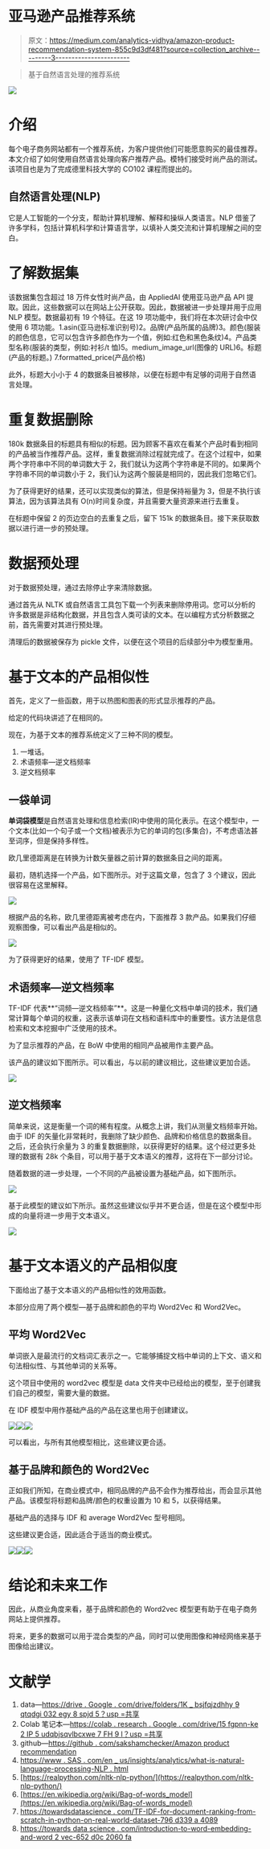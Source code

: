 # 亚马逊产品推荐系统

> 原文：<https://medium.com/analytics-vidhya/amazon-product-recommendation-system-855c9d3df481?source=collection_archive---------3----------------------->

> 基于自然语言处理的推荐系统

![](img/99bc8ab5cbb53cebda9c272c2825e810.png)

# 介绍

每个电子商务网站都有一个推荐系统，为客户提供他们可能愿意购买的最佳推荐。本文介绍了如何使用自然语言处理向客户推荐产品。模特们接受时尚产品的测试。该项目也是为了完成德里科技大学的 CO102 课程而提出的。

## 自然语言处理(NLP)

它是人工智能的一个分支，帮助计算机理解、解释和操纵人类语言。NLP 借鉴了许多学科，包括计算机科学和计算语言学，以填补人类交流和计算机理解之间的空白。

# 了解数据集

该数据集包含超过 18 万件女性时尚产品，由 AppliedAI 使用亚马逊产品 API 提取。因此，这些数据可以在网站上公开获取。因此，数据被进一步处理并用于应用 NLP 模型。数据最初有 19 个特征。在这 19 项功能中，我们将在本次研讨会中仅使用 6 项功能。1.asin(亚马逊标准识别号)2。品牌(产品所属的品牌)3。颜色(服装的颜色信息，它可以包含许多颜色作为一个值，例如:红色和黑色条纹)4。产品类型名称(服装的类型，例如:衬衫/t 恤)5。medium_image_url(图像的 URL)6。标题(产品的标题。) 7.formatted_price(产品价格)

此外，标题大小小于 4 的数据条目被移除，以便在标题中有足够的词用于自然语言处理。

# 重复数据删除

180k 数据条目的标题具有相似的标题。因为顾客不喜欢在看某个产品时看到相同的产品被当作推荐产品。这样，重复数据消除过程就完成了。在这个过程中，如果两个字符串中不同的单词数大于 2，我们就认为这两个字符串是不同的。如果两个字符串不同的单词数小于 2，我们认为这两个服装是相同的，因此我们忽略它们。

为了获得更好的结果，还可以实现类似的算法，但是保持裕量为 3，但是不执行该算法，因为该算法具有 O(n)时间复杂度，并且需要大量资源来进行去重复。

在标题中保留 2 的页边空白的去重复之后，留下 151k 的数据条目。接下来获取数据以进行进一步的预处理。

# 数据预处理

对于数据预处理，通过去除停止字来清除数据。

通过首先从 NLTK 或自然语言工具包下载一个列表来删除停用词。您可以分析的许多数据是非结构化数据，并且包含人类可读的文本。在以编程方式分析数据之前，首先需要对其进行预处理。

清理后的数据被保存为 pickle 文件，以便在这个项目的后续部分中为模型重用。

# 基于文本的产品相似性

首先，定义了一些函数，用于以热图和图表的形式显示推荐的产品。

给定的代码块讲述了在相同的。

现在，为基于文本的推荐系统定义了三种不同的模型。

1.  一堆话。
2.  术语频率—逆文档频率
3.  逆文档频率

## 一袋单词

**单词袋模型**是自然语言处理和信息检索(IR)中使用的简化表示。在这个模型中，一个文本(比如一个句子或一个文档)被表示为它的单词的包(多集合)，不考虑语法甚至词序，但是保持多样性。

欧几里德距离是在转换为计数矢量器之前计算的数据条目之间的距离。

最初，随机选择一个产品，如下图所示。对于这篇文章，包含了 3 个建议，因此很容易在这里解释。

![](img/52ce85bfe6f7c7279fa6c26f56c81f22.png)

根据产品的名称，欧几里德距离被考虑在内，下面推荐 3 款产品。如果我们仔细观察图像，可以看出产品是相似的。

![](img/1d8b9c2110bd83b162a9fb7fe389837b.png)

为了获得更好的结果，使用了 TF-IDF 模型。

## 术语频率—逆文档频率

TF-IDF 代表**“词频—逆文档频率”**。这是一种量化文档中单词的技术，我们通常计算每个单词的权重，这表示该单词在文档和语料库中的重要性。该方法是信息检索和文本挖掘中广泛使用的技术。

为了显示推荐的产品，在 BoW 中使用的相同产品被用作主要产品。

该产品的建议如下图所示。可以看出，与以前的建议相比，这些建议更加合适。

![](img/df2610f6bae21dfc247f17a924bc3174.png)

## 逆文档频率

简单来说，这是衡量一个词的稀有程度。从概念上讲，我们从测量文档频率开始。由于 IDF 的矢量化非常耗时，我删除了缺少颜色、品牌和价格信息的数据条目。之后，还会执行余量为 3 的重复数据删除，以获得更好的结果。这个经过更多处理的数据有 28k 个条目，可以用于基于文本语义的推荐，这将在下一部分讨论。

随着数据的进一步处理，一个不同的产品被设置为基础产品，如下图所示。

![](img/9a8a81aa058536837c2a5b264b372c28.png)

基于此模型的建议如下所示。虽然这些建议似乎并不更合适，但是在这个模型中形成的向量将进一步用于文本语义。

![](img/bb93dfd5bf75acbc023baabbf020ffe5.png)

# 基于文本语义的产品相似度

下面给出了基于文本语义的产品相似性的效用函数。

本部分应用了两个模型—基于品牌和颜色的平均 Word2Vec 和 Word2Vec。

## 平均 Word2Vec

单词嵌入是最流行的文档词汇表示之一。它能够捕捉文档中单词的上下文、语义和句法相似性、与其他单词的关系等。

这个项目中使用的 word2vec 模型是 data 文件夹中已经给出的模型，至于创建我们自己的模型，需要大量的数据。

在 IDF 模型中用作基础产品的产品在这里也用于创建建议。

![](img/d77f3f18c6040cb27b3f3271597f4178.png)![](img/dd05caa46730163a60e82702287ef714.png)![](img/1ce7e1e08d9be52a51f0d3d132855543.png)

可以看出，与所有其他模型相比，这些建议更合适。

## 基于品牌和颜色的 Word2Vec

正如我们所知，在商业模式中，相同品牌的产品不会作为推荐给出，而会显示其他产品。该模型将标题和品牌/颜色的权重设置为 10 和 5，以获得结果。

基础产品的选择与 IDF 和 average Word2Vec 型号相同。

这些建议更合适，因此适合于适当的商业模式。

![](img/5f2cc7dad52aca422b21b0bf2faea733.png)![](img/4a55f5fa69ee3845235e1737fd0893fc.png)![](img/a2c24267c8b3aff7fef112bc3af9ef46.png)

# 结论和未来工作

因此，从商业角度来看，基于品牌和颜色的 Word2vec 模型更有助于在电子商务网站上提供推荐。

将来，更多的数据可以用于混合类型的产品，同时可以使用图像和神经网络来基于图像给出建议。

# 文献学

1.  data—[https://drive . Google . com/drive/folders/1K _ bsjfqjzdhhy 9 qtqdgi 032 egy 8 spjd 5？usp =共享](https://drive.google.com/drive/folders/1K_BSjfQjZdHhy9qtQdGi032egY8sPJD5?usp=sharing)
2.  Colab 笔记本—[https://colab . research . Google . com/drive/15 fgpnn-ke 2 IP 5 udqbjsqvlbcxwe 7 FH 9 l？usp =共享](https://colab.research.google.com/drive/15fGpnn-Ke2Ip5udQBjSQvlbCxWe7fh9l?usp=sharing)
3.  github—[https://github . com/sakshamchecker/Amazon product recommendation](https://github.com/sakshamchecker/AmazonProductRecommendation)
4.  [https://www . SAS . com/en _ us/insights/analytics/what-is-natural-language-processing-NLP . html](https://www.sas.com/en_us/insights/analytics/what-is-natural-language-processing-nlp.html)
5.  [https://realpython.com/nltk-nlp-python/](https://realpython.com/nltk-nlp-python/)
6.  [https://en.wikipedia.org/wiki/Bag-of-words_model](https://en.wikipedia.org/wiki/Bag-of-words_model)
7.  [https://towardsdatascience . com/TF-IDF-for-document-ranking-from-scratch-in-python-on-real-world-dataset-796 d339 a 4089](https://towardsdatascience.com/tf-idf-for-document-ranking-from-scratch-in-python-on-real-world-dataset-796d339a4089#:~:text=TF%2DIDF%20stands%20for%20%E2%80%9CTerm,Information%20Retrieval%20and%20Text%20Mining)
8.  [https://towards data science . com/introduction-to-word-embedding-and-word 2 vec-652 d0c 2060 fa](https://towardsdatascience.com/introduction-to-word-embedding-and-word2vec-652d0c2060fa)